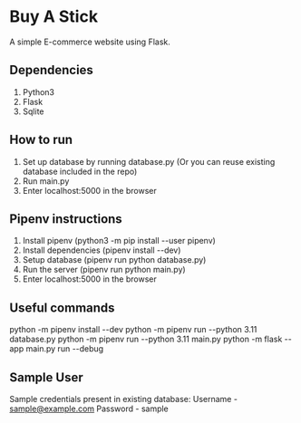# Buy A Stick
A simple E-commerce website using Flask.
  
## Dependencies ##
1. Python3
2. Flask
3. Sqlite

## How to run ##
1. Set up database by running database.py (Or you can reuse existing database included in the repo)
2. Run main.py
3. Enter localhost:5000 in the browser

## Pipenv instructions ##
1. Install pipenv (python3 -m pip install --user pipenv)
2. Install dependencies (pipenv install --dev)
3. Setup database (pipenv run python database.py)
4. Run the server (pipenv run python main.py)
5. Enter localhost:5000 in the browser

## Useful commands ##
python -m pipenv install --dev
python -m pipenv run --python 3.11 database.py
python -m pipenv run --python 3.11 main.py
python -m flask --app main.py run --debug

## Sample User ##
Sample credentials present in existing database:
Username - sample@example.com
Password - sample
